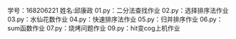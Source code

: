 学号：168206221 姓名:邱康政 
01.py：二分法查找作业 
02.py：选择排序法作业 
03.py：水仙花数作业 
04.py：快速排序法作业 
05.py：归并排序作业 
06.py：sum函数作业
07.py：烧烤问题作业
09.py：hit变cog上机作业
